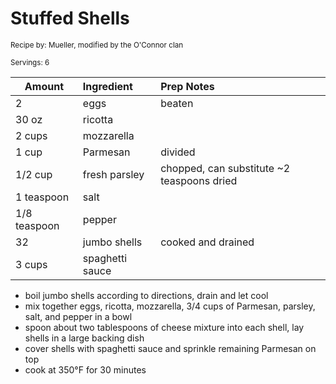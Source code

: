 # Stuffed Shells

<small>Recipe by: Mueller, modified by the O'Connor clan</small>

<small>Servings: 6</small>

| Amount       | Ingredient      | Prep Notes                                 |
| ------------ | :-------------- | :----------------------------------------- |
| 2            | eggs            | beaten                                     |
| 30 oz        | ricotta         |                                            |
| 2 cups       | mozzarella      |                                            |
| 1 cup        | Parmesan        |    divided                                        |
| 1/2 cup      | fresh parsley   | chopped, can substitute ~2 teaspoons dried |
| 1 teaspoon   | salt            |                                            |
| 1/8 teaspoon | pepper          |                                            |
| 32           | jumbo shells    | cooked and drained                         |
| 3 cups       | spaghetti sauce |                                            |

- boil jumbo shells according to directions, drain and let cool
- mix together eggs, ricotta, mozzarella, 3/4 cups of Parmesan, parsley, salt, and pepper in a bowl
- spoon about two tablespoons of cheese mixture into each shell, lay shells in a large backing dish
- cover shells with spaghetti sauce and sprinkle remaining Parmesan on top
- cook at 350°F for 30 minutes
